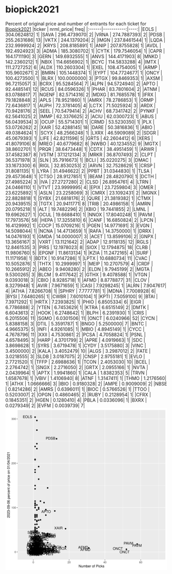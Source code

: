 # biopick2021
Percent of original price and number of entrants for each ticket for [Biopick2021](https://twitter.com/hashtag/Biopick2021)
|ticker |  nrml_price| freq|
|:------|-----------:|----:|
|EOLS   | 304.0624812|    1|
|SAVA   | 296.4739070|    2|
|VRNA   | 274.7887393|    2|
|PDSB   | 255.2631686|   13|
|VKTX   | 244.1379204|    2|
|IMGN   | 237.8461544|    1|
|LQDA   | 232.9999924|    2|
|KRYS   | 208.8185891|    1|
|ANIP   | 207.8755828|    1|
|AVDL   | 192.4924923|    3|
|ADMA   | 185.3080702|    1|
|CYTK   | 179.7546054|    1|
|CAPR   | 164.1711190|    3|
|GERN   | 149.6932555|    1|
|ANVS   | 144.4171903|    8|
|MNKD   | 142.2360212|    1|
|NBIX   | 114.6656902|    1|
|BCYC   | 114.5833288|    4|
|IMTX   | 111.2727252|    6|
|ALDX   | 110.2603304|    1|
|EXEL   | 108.4754005|    1|
|ARMP   | 105.9602671|    2|
|BMRN   | 105.1448374|    1|
|EYPT   | 104.7724677|    1|
|ONCY   | 100.4273500|    1|
|BLRX   | 100.0000000|    3|
|PTGX   |  99.8469353|    1|
|AXSM   |  96.7215057|    3|
|BCRX   |  95.5284564|    7|
|ALPN   |  94.5724940|    2|
|APTO   |  92.4485141|   12|
|RCUS   |  84.0596326|    1|
|PHAR   |  83.7801604|    2|
|ATNM   |  83.0788817|    7|
|NGENF  |  82.5714316|    2|
|MDXG   |  81.7685578|    1|
|IFRX   |  79.1828848|    2|
|APLS   |  78.9521860|    1|
|AMRX   |  78.2786853|    1|
|ORMP   |  72.6436817|    1|
|AUPH   |  72.3781405|    4|
|LCTX   |  71.5025924|    3|
|ARDX   |  70.9428176|    2|
|SEEL   |  70.5479414|    2|
|ACHV   |  68.7341742|    2|
|PYNKF  |  62.5641025|    2|
|IMMP   |  62.3376625|    2|
|ACIU   |  62.0300723|    1|
|ABUS   |  56.0439534|    3|
|OCUP   |  55.5714301|    1|
|CRMD   |  53.5230350|    1|
|PLX    |  53.0726262|    2|
|XAIR   |  52.4288145|   18|
|DARE   |  50.3816836|    1|
|ABIO   |  49.0384624|    1|
|SCYX   |  48.2566248|    1|
|LXRX   |  46.5909089|    2|
|SDGR   |  45.0679393|    1|
|LIFE   |  42.8211596|    5|
|GRTS   |  42.2604412|    6|
|XERS   |  41.8079106|    8|
|MREO   |  40.6779682|    8|
|NWBO   |  40.1234552|    9|
|MGTX   |  38.8602701|    1|
|PRQR   |  38.6473448|    1|
|CDTX   |  38.4951459|    1|
|ARWR   |  37.4582387|    8|
|VSTM   |  37.1212134|    3|
|MRKR   |  36.8707493|    2|
|CLPT   |  36.5371978|    3|
|SLN    |  35.7916673|    1|
|BCLI   |  35.0220275|    3|
|DMAC   |  33.1673300|    6|
|RIGL   |  32.8530253|    2|
|ARVN   |  32.7528629|    1|
|CRSP   |  31.8081135|    1|
|LYRA   |  31.4946622|    2|
|PPBT   |  31.0344830|    1|
|TLSA   |  29.4573648|    1|
|CTSO   |  28.9127851|    1|
|BEAM   |  28.4820790|    1|
|DCTH   |  27.4985224|    3|
|IVA    |  27.2727280|    2|
|CLSD   |  26.8954761|    4|
|LTRN   |  24.0466110|    1|
|VTVT   |  23.9999995|    4|
|EPIX   |  23.7259804|    3|
|OMER   |  23.6225892|    1|
|ASLN   |  23.2258069|    3|
|CMRX   |  23.1092431|    2|
|MGNX   |  22.8828818|    1|
|SYBX   |  21.6818176|    2|
|QURE   |  21.3819382|    1|
|CTMX   |  20.9439515|    3|
|TGTX   |  20.9411771|    8|
|TRIB   |  20.4986158|    1|
|AMRN   |  20.0795218|    1|
|ALT    |  19.7482296|    2|
|XBIO   |  19.7441855|    2|
|LMNL   |  19.6962627|    1|
|OCUL   |  19.6688410|    1|
|NNOX   |  17.8040248|    1|
|PAVM   |  17.7973576|   58|
|HEPA   |  17.3255810|    6|
|CANF   |  16.6850824|    2|
|LPCN   |  16.4129992|    1|
|COCP   |  15.0709216|    1|
|PGEN   |  14.9771691|    3|
|EVGN   |  14.5098044|    1|
|NCNA   |  14.4713659|    1|
|RAFA   |  14.3750000|    1|
|DRRX   |  14.0476193|    1|
|GMDA   |  14.0000007|    3|
|ACET   |  13.8599106|    2|
|GNPX   |  13.3656167|    3|
|VXRT   |  13.1121642|    2|
|ADAP   |  12.9118135|   12|
|RGLS   |  12.8461535|    3|
|PIRS   |  12.1978023|    8|
|SIOX   |  12.1794875|   18|
|CLRB   |  11.9806760|    5|
|EPGNF  |  11.8613134|    1|
|KZIA   |  11.2472165|    4|
|SURF   |  11.1171958|    1|
|BDTX   |  10.9147286|    1|
|LPTX   |  10.6880734|   11|
|CVAC   |  10.5052876|    1|
|THTX   |  10.2999997|    1|
|MEIP   |  10.2707579|    4|
|CRDF   |  10.2665912|    2|
|ABEO   |   9.9408280|    2|
|ELDN   |   9.7945199|    2|
|MGTA   |   9.5300265|    3|
|BLCM   |   9.4117642|    2|
|GTHX   |   9.4078588|    1|
|VTGN   |   9.0393018|    3|
|CBIO   |   8.9285718|    1|
|AFMD   |   8.8778877|   31|
|CLOV   |   8.3279948|    1|
|AVIR   |   7.9671659|    1|
|CASI   |   7.9298245|    1|
|ALRN   |   7.9047617|    4|
|ATHA   |   7.8266708|    1|
|SPHRY  |   7.7777781|    1|
|MDNA   |   7.7008928|    6|
|BYSI   |   7.6480265|    1|
|CWBR   |   7.6010104|    1|
|KPTI   |   7.5059100|    9|
|BTAI   |   7.3971292|    1|
|HRTX   |   7.2393825|    1|
|PHIO   |   6.8505334|    6|
|EIGR   |   6.7786888|    2|
|YTEN   |   6.7453629|    1|
|KTRA   |   6.6515149|    2|
|DMTK   |   6.6043613|    2|
|HOOK   |   6.2748642|    1|
|BLPH   |   6.2391930|    1|
|CRIS   |   6.2015506|   11|
|SGMO   |   6.0301506|   11|
|ONCT   |   6.0240966|   52|
|CYCN   |   5.8388158|    3|
|DTIL   |   5.3591787|    1|
|BNGO   |   5.2500000|    7|
|BNTC   |   4.9665375|    5|
|INFI   |   4.9261085|    1|
|MBIO   |   4.8945149|    1|
|CYCC   |   4.7678796|   11|
|XXII   |   4.7530861|    2|
|PCSA   |   4.7058824|    1|
|PSNL   |   4.6578495|    3|
|HARP   |   4.3701799|    2|
|APRE   |   4.0919663|    1|
|SDC    |   3.8698628|    1|
|SYRS   |   3.6719478|    1|
|CYDY   |   3.5175880|    3|
|VINC   |   3.4500000|    2|
|KALA   |   3.4052479|   10|
|ALGS   |   3.2987012|    2|
|FATE   |   3.0218555|    3|
|SLDB   |   3.0187075|    2|
|CNSP   |   2.9755181|    1|
|EVLO   |   2.7721520|    1|
|TFFP   |   2.6988636|    1|
|TCON   |   2.4053030|   10|
|BCEL   |   2.2764742|    1|
|SNGX   |   2.2716050|    2|
|GRTX   |   2.0955166|    1|
|NVTA   |   2.0439964|    1|
|APTX   |   1.9941860|    1|
|CALA   |   1.8382353|    5|
|TRVN   |   1.6587678|    1|
|VBIV   |   1.4106940|    8|
|ATNF   |   1.3147411|    1|
|THMO   |   1.2176560|    1|
|ATHX   |   1.0666666|    3|
|IBIO   |   0.9180328|    2|
|AMPE   |   0.9009009|    2|
|NBSE   |   0.8214286|    2|
|AMRS   |   0.6396011|    1|
|BIOC   |   0.5766526|    1|
|TTOO   |   0.5203007|    2|
|OPGN   |   0.4860465|    2|
|RUBY   |   0.2128954|    1|
|CFRX   |   0.1845351|    2|
|HGEN   |   0.1280410|    4|
|PBLA   |   0.0336096|    1|
|BXRX   |   0.0279349|    2|
|EVFM   |   0.0039739|    7|
![retvspicks](biopicks.png?raw=true)
